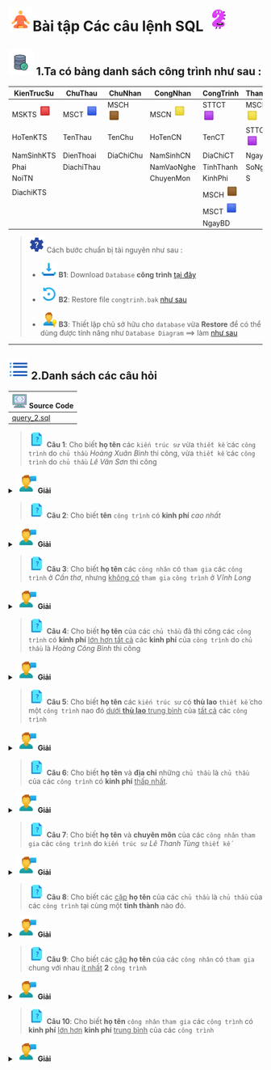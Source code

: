 # ![icons8gurupng](https://raw.githubusercontent.com/Zenfection/Image/master/2021/03/21-18-12-52-icons8-guru.png)Bài tập Các câu lệnh SQL ![icons8-2_cute.png](https://raw.githubusercontent.com/Zenfection/Image/master/2021/05/10-13-46-27-icons8-2_cute.png)

## ![icons8-database_view.png](https://raw.githubusercontent.com/Zenfection/Image/master/2021/05/10-13-17-41-icons8-database_view.png) 1.Ta có bảng danh sách công trình như sau :

| KienTrucSu                                                                                                                       | ChuThau                                                                                                                           | ChuNhan                                                                                                                             | CongNhan                                                                                                                              | CongTrinh                                                                                                                              | ThamGia                                                                                                                                | ThietKe                                                                                                                                |
| -------------------------------------------------------------------------------------------------------------------------------- | --------------------------------------------------------------------------------------------------------------------------------- | ----------------------------------------------------------------------------------------------------------------------------------- | ------------------------------------------------------------------------------------------------------------------------------------- | -------------------------------------------------------------------------------------------------------------------------------------- | -------------------------------------------------------------------------------------------------------------------------------------- | -------------------------------------------------------------------------------------------------------------------------------------- |
| MSKTS ![icons8redsquarepng](https://raw.githubusercontent.com/Zenfection/Image/master/2021/03/21-18-03-33-icons8-red_square.png) | MSCT ![icons8bluesquarepng](https://raw.githubusercontent.com/Zenfection/Image/master/2021/03/21-18-03-59-icons8-blue_square.png) | MSCH ![icons8brownsquarepng](https://raw.githubusercontent.com/Zenfection/Image/master/2021/03/21-18-10-46-icons8-brown_square.png) | MSCN ![icons8yellowsquarepng](https://raw.githubusercontent.com/Zenfection/Image/master/2021/03/21-18-04-23-icons8-yellow_square.png) | STTCT ![icons8purplesquarepng](https://raw.githubusercontent.com/Zenfection/Image/master/2021/03/21-18-10-02-icons8-purple_square.png) | MSCN ![icons8yellowsquarepng](https://raw.githubusercontent.com/Zenfection/Image/master/2021/03/21-18-04-23-icons8-yellow_square.png)  | MSKTS ![icons8redsquarepng](https://raw.githubusercontent.com/Zenfection/Image/master/2021/03/21-18-03-33-icons8-red_square.png)       |
| HoTenKTS                                                                                                                         | TenThau                                                                                                                           | TenChu                                                                                                                              | HoTenCN                                                                                                                               | TenCT                                                                                                                                  | STTCT ![icons8purplesquarepng](https://raw.githubusercontent.com/Zenfection/Image/master/2021/03/21-18-10-02-icons8-purple_square.png) | STTCT ![icons8purplesquarepng](https://raw.githubusercontent.com/Zenfection/Image/master/2021/03/21-18-10-02-icons8-purple_square.png) |
| NamSinhKTS                                                                                                                       | DienThoai                                                                                                                         | DiaChiChu                                                                                                                           | NamSinhCN                                                                                                                             | DiaChiCT                                                                                                                               | NgayTG                                                                                                                                 | ThuLao                                                                                                                                 |
| Phai                                                                                                                             | DiachiThau                                                                                                                        |                                                                                                                                     | NamVaoNghe                                                                                                                            | TinhThanh                                                                                                                              | SoNgay                                                                                                                                 |                                                                                                                                        |
| NoiTN                                                                                                                            |                                                                                                                                   |                                                                                                                                     | ChuyenMon                                                                                                                             | KinhPhi                                                                                                                                | S                                                                                                                                      |                                                                                                                                        |
| DiachiKTS                                                                                                                        |                                                                                                                                   |                                                                                                                                     |                                                                                                                                       | MSCH ![icons8brownsquarepng](https://raw.githubusercontent.com/Zenfection/Image/master/2021/03/21-18-10-46-icons8-brown_square.png)    |                                                                                                                                        |                                                                                                                                        |
|                                                                                                                                  |                                                                                                                                   |                                                                                                                                     |                                                                                                                                       | MSCT ![icons8bluesquarepng](https://raw.githubusercontent.com/Zenfection/Image/master/2021/03/21-18-03-59-icons8-blue_square.png)      |                                                                                                                                        |                                                                                                                                        |
|                                                                                                                                  |                                                                                                                                   |                                                                                                                                     |                                                                                                                                       | NgayBD                                                                                                                                 |                                                                                                                                        |                                                                                                                                        |

> ![icons8howquestpng](https://raw.githubusercontent.com/Zenfection/Image/master/2021/05/10-13-09-24-icons8-how_quest.png) Cách bước chuẩn bị tài nguyên như sau :
> 
> - ![icons8downloadpng](https://raw.githubusercontent.com/Zenfection/Image/master/2021/05/10-13-00-54-icons8-download.png) **B1**: Download `Database` **công trình** [tại đây](https://github.com/Zenfection/CTU/raw/main/HocPhan/CT180-Co_so_du_lieu/Baitap/2.Cau_lenh_SQL/congtrinh.bak)
> 
> - ![icons8restorepng](https://raw.githubusercontent.com/Zenfection/Image/master/2021/05/10-13-01-06-icons8-restore.png) **B2**: Restore file `congtrinh.bak` [như sau](https://www.youtube.com/watch?v=oo4C-As6caI)
> 
> - ![icons8landlordpng](https://raw.githubusercontent.com/Zenfection/Image/master/2021/05/10-13-01-39-icons8-landlord.png) **B3**: Thiết lập chủ sở hữu cho `database` vừa **Restore** để có thể dùng được tính năng như `Database Diagram` ==> làm [như sau](https://www.youtube.com/watch?v=Xbxu2hrssHk)

---

## <img title="" src="https://raw.githubusercontent.com/Zenfection/Image/master/2021/05/10-15-19-04-icons8-questionnaire.png" alt="icons8-questionnaire.png" width="40"> 2.Danh sách các câu hỏi

| ![icons8googlecode30pxpng](https://raw.githubusercontent.com/Zenfection/Image/master/2021/05/08-10-24-29-icons8_google_code_30px.png) Source Code |
| ------------------------------------------------------------------------------------------------------------------------------------------------- |
| [query_2.sql](https://github.com/Zenfection/CTU/blob/main/HocPhan/CT180-Co_so_du_lieu/Baitap/2.Cau_lenh_SQL/bai2/query_2.sql)                     |

> ![icons8questionspng](https://raw.githubusercontent.com/Zenfection/Image/master/2021/03/17-08-59-15-icons8-questions.png) **Câu 1**: Cho biết **họ tên** các `kiến trúc sư` vừa `thiết kế` các `công trình` do `chủ thầu` *Hoàng Xuân Bình* thi công, vừa `thiết kế` các `công trình` do `chủ thầu` *Lê Văn Sơn* thi công

<details>
<summary><b><img src="https://raw.githubusercontent.com/Zenfection/Image/master/2021/03/08-16-44-05-icons8-consultation.png" width ="40"> Giải</b></summary>

<br>

```sql
SELECT KTS.HOTENKTS
FROM dbo.congtrinh as CongT, dbo.chuthau as ChuT,dbo.kientrucsu as KTS, dbo.thietke as TK
WHERE TK.MSKTS = KTS.MSKTS
AND TK.STTCT = CongT.STTCT
AND ChuT.MSCT = CongT.MSCT
AND ChuT.TENTHAU = 'hoang cong binh'

INTERSECT

SELECT KTS.HOTENKTS
FROM dbo.congtrinh as CongT, dbo.chuthau as ChuT,dbo.kientrucsu as KTS, dbo.thietke as TK
WHERE TK.MSKTS = KTS.MSKTS
AND TK.STTCT = CongT.STTCT
AND ChuT.MSCT = CongT.MSCT
AND ChuT.TENTHAU = 'le van son'
```

⇨  `3` records

---

</details>

> ![icons8questionspng](https://raw.githubusercontent.com/Zenfection/Image/master/2021/03/17-08-59-15-icons8-questions.png) **Câu 2**: Cho biết **tên** `công trình` có **kinh phí** *cao nhất*

<details>
<summary><b><img src="https://raw.githubusercontent.com/Zenfection/Image/master/2021/03/08-16-44-05-icons8-consultation.png" width ="40"> Giải</b></summary>

<br>

```sql
DECLARE @MaxKINHPHI INT

SELECT  @MaxKINHPHI = MAX(KINHPHI) FROM dbo.congtrinh
SELECT TENCT
FROM dbo.congtrinh
WHERE KINHPHI = @MaxKINHPHI
```

⇨  `1` record

---

</details>

> ![icons8questionspng](https://raw.githubusercontent.com/Zenfection/Image/master/2021/03/17-08-59-15-icons8-questions.png) **Câu 3**: Cho biết **họ tên** các `công nhân` có `tham gia` các `công trình` ở *Cần thơ*, nhưng <u>không có</u> `tham gia` `công trình` ở *Vĩnh Long*

<details>
<summary><b><img src="https://raw.githubusercontent.com/Zenfection/Image/master/2021/03/08-16-44-05-icons8-consultation.png" width ="40"> Giải</b></summary>

<br>

```sql
SELECT CN.HOTENCN
FROM dbo.congnhan as CN, dbo.congtrinh as CongT, dbo.thamgia as TG
WHERE TG.STTCT = CongT.STTCT
AND TG.MSCN = CN.MSCN
AND CongT.TINHTHANH = 'can tho'

EXCEPT

SELECT CN.HOTENCN
FROM dbo.congnhan as CN, dbo.congtrinh as CongT, dbo.thamgia as TG
WHERE TG.STTCT = CongT.STTCT
AND TG.MSCN = CN.MSCN
AND CongT.TINHTHANH = 'vinh long'
```

⇨  `11` records

---

</details>

> ![icons8questionspng](https://raw.githubusercontent.com/Zenfection/Image/master/2021/03/17-08-59-15-icons8-questions.png) **Câu 4**: Cho biết **họ tên** của các `chủ thầu` đã thi công các `công trình` có **kinh phí** <u>lớn hơn tất cả</u> các **kinh phí** của `công trình` do `chủ thầu` là *Hoàng Công Bình* thi công

<details>
<summary><b><img src="https://raw.githubusercontent.com/Zenfection/Image/master/2021/03/08-16-44-05-icons8-consultation.png" width ="40"> Giải</b></summary>

<br>

```sql
DECLARE @MaxKINHPHI_hoangcongbinh INT

SELECT @MaxKINHPHI_hoangcongbinh = MAX(CONVERT(int, CongT.KINHPHI))
FROM dbo.congtrinh as CongT, dbo.chuthau as ChuT,dbo.thamgia as TG
WHERE TG.STTCT = CongT.STTCT
AND ChuT.MSCT = CongT.MSCT
AND ChuT.TENTHAU = 'hoang cong binh'

SELECT DISTINCT ChuT.TENTHAU
FROM dbo.congtrinh as CongT, dbo.chuthau as ChuT,dbo.thamgia as TG
WHERE TG.STTCT = CongT.STTCT
AND ChuT.MSCT = CongT.MSCT
AND CongT.KINHPHI > @MaxKINHPHI_hoangcongbinh
```

> 💡 Dùng `CONVERT` chuyển sang `int` vì `CongT.KINHPHI` là `nvarchar`

⇨  `2` records

---

</details>

> ![icons8questionspng](https://raw.githubusercontent.com/Zenfection/Image/master/2021/03/17-08-59-15-icons8-questions.png) **Câu 5**: Cho biết **họ tên** các `kiến trúc sư` có **thù lao** `thiết kế` cho một `công trình` nao đó <u>dưới <strong>thù lao</strong> trung bình</u> của <u>tất cả</u> các `công trình`

<details>
<summary><b><img src="https://raw.githubusercontent.com/Zenfection/Image/master/2021/03/08-16-44-05-icons8-consultation.png" width ="40"> Giải</b></summary>

<br>

```sql
DECLARE @AVG_THULAO INT

SELECT @AVG_THULAO = AVG(CONVERT(int, THULAO))
FROM dbo.thietke as TK,dbo.kientrucsu as KTS,dbo.congtrinh as CongT
WHERE TK.MSKTS = KTS.MSKTS
AND TK.STTCT = CongT.STTCT

SELECT DISTINCT KTS.HOTENKTS
FROM dbo.thietke as TK,dbo.kientrucsu as KTS,dbo.congtrinh as CongT
WHERE TK.MSKTS = KTS.MSKTS
AND TK.STTCT = CongT.STTCT
AND TK.THULAO < @AVG_THULAO
```

> 💡 Dùng `CONVERT` chuyển sang `int` vì `TK.THULAO` là `nvarchar`

⇨  `9` records

---

</details>

> ![icons8questionspng](https://raw.githubusercontent.com/Zenfection/Image/master/2021/03/17-08-59-15-icons8-questions.png) **Câu 6**: Cho biết **họ tên** và **địa chỉ** những `chủ thầu` là `chủ thầu` của các `công trình` có **kinh phí** <u>thấp nhất</u>.

<details>
<summary><b><img src="https://raw.githubusercontent.com/Zenfection/Image/master/2021/03/08-16-44-05-icons8-consultation.png" width ="40"> Giải</b></summary>

<br>

```sql
DECLARE @Min_KINHPHI INT

SELECT @Min_KINHPHI = MIN(CONVERT(int, CongT.KINHPHI))
FROM dbo.congtrinh as CongT, dbo.chuthau as ChuT
WHERE ChuT.MSCT = CongT.MSCT

SELECT ChuT.TENTHAU,ChuT.DIACHITHAU
FROM dbo.congtrinh as CongT, dbo.chuthau as ChuT
WHERE ChuT.MSCT = CongT.MSCT
AND CongT.KINHPHI = @Min_KINHPHI
```

⇨  `1` records

---

</details>

> ![icons8questionspng](https://raw.githubusercontent.com/Zenfection/Image/master/2021/03/17-08-59-15-icons8-questions.png) **Câu 7**: Cho biết **họ tên** và **chuyên môn** của các `công nhân` `tham gia` các `công trình` do `kiến trúc sư` *Lê Thanh Tùng* `thiết kế`

<details>
<summary><b><img src="https://raw.githubusercontent.com/Zenfection/Image/master/2021/03/08-16-44-05-icons8-consultation.png" width ="40"> Giải</b></summary>

<br>

```sql
SELECT DISTINCT CN.HOTENCN, CN.CHUYENMON
FROM dbo.kientrucsu as KTS,dbo.congtrinh as CongT, dbo.congnhan as CN, dbo.thietke as TK, dbo.thamgia as TG
WHERE TK.MSKTS = KTS.MSKTS
AND TK.STTCT = CongT.STTCT
AND TG.MSCN = CN.MSCN
AND TG.STTCT = CongT.STTCT
AND KTS.HOTENKTS = 'le thanh tung';
```

⇨  `59` records

---

</details>

> ![icons8questionspng](https://raw.githubusercontent.com/Zenfection/Image/master/2021/03/17-08-59-15-icons8-questions.png) **Câu 8**: Cho biết các <u>cặp</u> **họ tên** của các `chủ thầu` là `chủ thầu` của các `công trình` tại cùng một **tỉnh thành** nào đó. 

<details>
<summary><b><img src="https://raw.githubusercontent.com/Zenfection/Image/master/2021/03/08-16-44-05-icons8-consultation.png" width ="40"> Giải</b></summary>

<br>

```sql
CREATE VIEW temp as 
SELECT ChuT.TENTHAU, CongT.TINHTHANH
FROM dbo.congtrinh as CongT, dbo.chuthau as ChuT
WHERE CongT.MSCT = ChuT.MSCT
GO

SELECT DISTINCT a.TENTHAU,b.TENTHAU 
FROM temp as a
INNER JOIN temp as b
ON a.TINHTHANH = b.TINHTHANH
WHERE a.TENTHAU > b.TENTHAU

DROP VIEW temp
```

⇨  `65` records

---

</details>

> ![icons8questionspng](https://raw.githubusercontent.com/Zenfection/Image/master/2021/03/17-08-59-15-icons8-questions.png) **Câu 9**: Cho biết các <u>cặp</u> **họ tên** của các `công nhân` có `tham gia` chung với nhau <u>ít nhất</u> **2** `công trình`

<details>
<summary><b><img src="https://raw.githubusercontent.com/Zenfection/Image/master/2021/03/08-16-44-05-icons8-consultation.png" width ="40"> Giải</b></summary>

<br>

```sql
CREATE VIEW temp AS
SELECT CN.HOTENCN, TG.STTCT
FROM dbo.congnhan as CN, dbo.thamgia as TG
WHERE TG.MSCN = CN.MSCN
GROUP BY CN.HOTENCN,TG.STTCT
GO

SELECT DISTINCT a.HOTENCN, b.HOTENCN 
FROM temp as a
INNER JOIN temp as b
ON a.STTCT = b.STTCT
WHERE a.HOTENCN > b.HOTENCN
GROUP BY a.HOTENCN, b.HOTENCN
HAVING COUNT(a.STTCT) >= 2

DROP VIEW temp
```

⇨  `900` records

---

</details>

> ![icons8questionspng](https://raw.githubusercontent.com/Zenfection/Image/master/2021/03/17-08-59-15-icons8-questions.png) **Câu 10**: Cho biết **họ tên** `công nhân` `tham gia` các `công trình` có **kinh phí** <u>lớn hơn</u> **kinh phí** <u>trung bình</u> của các `công trình`

<details>
<summary><b><img src="https://raw.githubusercontent.com/Zenfection/Image/master/2021/03/08-16-44-05-icons8-consultation.png" width ="40"> Giải</b></summary>

<br>

```sql
DECLARE @AVG_KINHPHI INT

SELECT @AVG_KINHPHI = AVG(CONVERT(int, CongT.KINHPHI))
FROM dbo.congtrinh as CongT, dbo.congnhan as CN, dbo.thamgia as TG
WHERE TG.MSCN = CN.MSCN
AND TG.STTCT = CongT.STTCT

SELECT DISTINCT CN.HOTENCN
FROM dbo.congtrinh as CongT, dbo.congnhan as CN, dbo.thamgia as TG
WHERE TG.MSCN = CN.MSCN
AND TG.STTCT = CongT.STTCT
AND CongT.KINHPHI > @AVG_KINHPHI
```

> 💡 Dùng `CONVERT` chuyển sang `int` vì `CongT.KINHPHI` là `nvarchar`

⇨ `51` records

---

</details>
